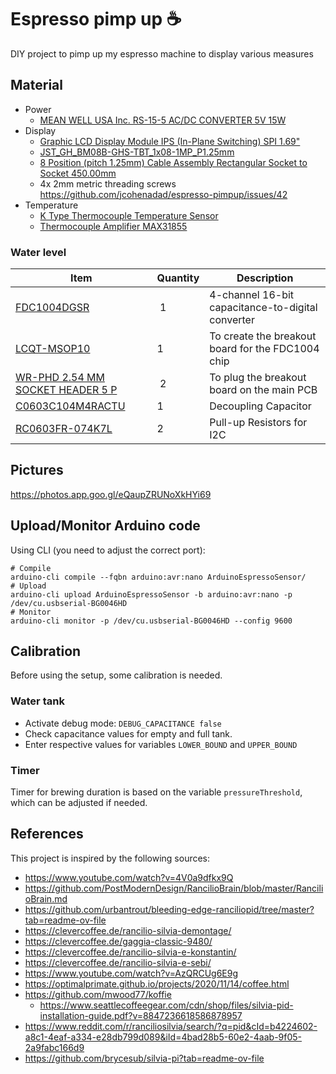 # Espresso pimp up ☕

DIY project to pimp up my espresso machine to display various measures

## Material

- Power
  - [MEAN WELL USA Inc. RS-15-5 AC/DC CONVERTER 5V 15W](https://www.digikey.ca/en/products/detail/mean-well-usa-inc/RS-15-5/7706168)
- Display
  - [Graphic LCD Display Module IPS (In-Plane Switching) SPI 1.69"](https://www.digikey.com/en/products/detail/seeed-technology-co-ltd/104990802/21526011)
  - [JST_GH_BM08B-GHS-TBT_1x08-1MP_P1.25mm](https://www.digikey.ca/en/products/detail/jst-sales-america-inc/BM08B-GHS-TBT/807852?gclsrc=aw.ds&gad_source=1&gad_campaignid=17336435733&gbraid=0AAAAADrbLli5oEjffKGIz3cFDlZDh-Ygs&gclid=Cj0KCQjwxL7GBhDXARIsAGOcmINM7B4UNUlhyg1x52t5Chnuqm-ZHCf1IbMgfFXe-W2ffWW6o2KoEtoaAo-bEALw_wcB)
  - [8 Position (pitch 1.25mm) Cable Assembly Rectangular Socket to Socket 450.00mm](https://www.digikey.ca/en/products/detail/molex/0151340805/6198210)
  - 4x 2mm metric threading screws https://github.com/jcohenadad/espresso-pimpup/issues/42
- Temperature
  - [K Type Thermocouple Temperature Sensor](https://www.amazon.ca/MECCANIXITY-Thermocouple-Temperature-Sensor-Stainless/dp/B0C998V2DP)
  - [Thermocouple Amplifier MAX31855](https://www.amazon.ca/dp/B00SK8NDAI)

### Water level
| Item | Quantity | Description |
| ---- | -------- | ----------- |
| [FDC1004DGSR](https://www.digikey.ca/en/products/detail/texas-instruments/FDC1004DGSR/5250523) | 1 | 4-channel 16-bit capacitance-to-digital converter |
| [LCQT-MSOP10](https://www.digikey.ca/en/products/detail/aries-electronics/LCQT-MSOP10/4754589) | 1 | To create the breakout board for the FDC1004 chip |
| [WR-PHD 2.54 MM SOCKET HEADER 5 P](https://www.digikey.ca/en/products/detail/w%C3%BCrth-elektronik/61300511821/16608594) | 2 | To plug the breakout board on the main PCB |
| [C0603C104M4RACTU](https://www.digikey.ca/en/products/detail/kemet/C0603C104M4RACTU/411098) | 1 | Decoupling Capacitor |
| [RC0603FR-074K7L](https://www.digikey.ca/en/products/detail/yageo/rc0603fr-074k7l/727212) | 2 | Pull-up Resistors for I2C |

## Pictures

https://photos.app.goo.gl/eQaupZRUNoXkHYi69

## Upload/Monitor Arduino code

Using CLI (you need to adjust the correct port):

```shell
# Compile
arduino-cli compile --fqbn arduino:avr:nano ArduinoEspressoSensor/
# Upload
arduino-cli upload ArduinoEspressoSensor -b arduino:avr:nano -p /dev/cu.usbserial-BG0046HD
# Monitor
arduino-cli monitor -p /dev/cu.usbserial-BG0046HD --config 9600
```

## Calibration

Before using the setup, some calibration is needed.

### Water tank

- Activate debug mode: `DEBUG_CAPACITANCE false`
- Check capacitance values for empty and full tank.
- Enter respective values for variables `LOWER_BOUND` and `UPPER_BOUND`

### Timer

Timer for brewing duration is based on the variable `pressureThreshold`, which can be adjusted if needed.

## References

This project is inspired by the following sources:
- https://www.youtube.com/watch?v=4V0a9dfkx9Q
- https://github.com/PostModernDesign/RancilioBrain/blob/master/RancilioBrain.md
- https://github.com/urbantrout/bleeding-edge-ranciliopid/tree/master?tab=readme-ov-file
- https://clevercoffee.de/rancilio-silvia-demontage/
- https://clevercoffee.de/gaggia-classic-9480/
- https://clevercoffee.de/rancilio-silvia-e-konstantin/
- https://clevercoffee.de/rancilio-silvia-e-sebi/
- https://www.youtube.com/watch?v=AzQRCUg6E9g
- https://optimalprimate.github.io/projects/2020/11/14/coffee.html
- https://github.com/mwood77/koffie
  - https://www.seattlecoffeegear.com/cdn/shop/files/silvia-pid-installation-guide.pdf?v=8847236618586878957
- https://www.reddit.com/r/ranciliosilvia/search/?q=pid&cId=b4224602-a8c1-4eaf-a334-e28db799d089&iId=4bad28b5-60e2-4aab-9f05-2a9fabc166d9
- https://github.com/brycesub/silvia-pi?tab=readme-ov-file
